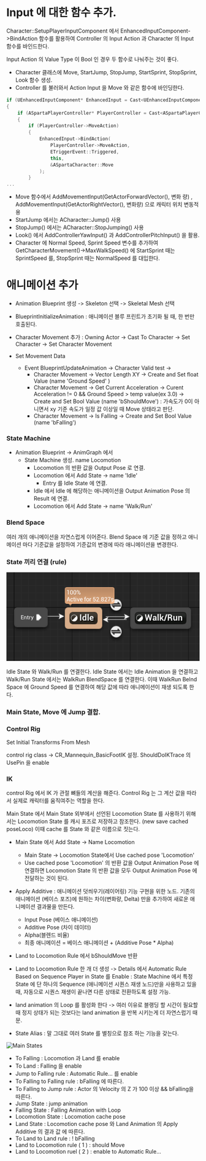 # Input 에 대한 함수 추가.

Character::SetupPlayerInputComponent 에서 EnhancedInputComponent->BindAction 함수를 활용하여 Controller 의 Input Action 과 Character 의 Input 함수를 바인드한다.

Input Action 의 Value Type 이 Bool 인 경우 두 함수로 나눠주는 것이 좋다.
- Character 클래스에 Move, StartJump, StopJump, StartSprint, StopSprint, Look 함수 생성.
- Controller 를 불러와서 Action Input 을 Move 와 같은 함수에 바인딩한다.


```c++
if (UEnhancedInputComponent* EnhancedInput = Cast<UEnhancedInputComponent>(PlayerInputComponent))
{
	if (ASpartaPlayerController* PlayerController = Cast<ASpartaPlayerController>(GetController()))
	{
		if (PlayerController->MoveAction)
		{
			EnhancedInput->BindAction(
				PlayerController->MoveAction,
				ETriggerEvent::Triggered,
				this,
				&ASpartaCharacter::Move
			);
		}
...
```

- Move 함수에서 AddMovementInput(GetActorForwardVector(), 변화 량) , AddMovementInput(GetActorRightVector(), 변화량) 으로 캐릭터 위치 변동적용
- StartJump 에서는 ACharacter::Jump() 사용
- StopJump() 에서는 ACharacter::StopJumping() 사용
- Look() 에서 AddControllerYawInput() 과 AddControllerPitchInput() 을 활용.
- Character 에 Normal Speed, Sprint Speed 변수를 추가하여 GetCharacterMovement()->MaxWalkSpeed() 에 StartSprint 때는 SprintSpeed 를, StopSprint 때는 NormalSpeed 를 대입한다.

# 애니메이션 추가

- Animation Blueprint 생성 -> Skeleton 선택 -> Skeletal Mesh 선택

- BlueprintInitializeAnimation : 애니메이션 블루 프린트가 초기화 될 때, 한 번만 호출된다.

- Character Movement 추가 : Owning Actor -> Cast To Character -> Set Character -> Set Character Movement

- Set Movement Data
	- Event BlueprintUpdateAnimation -> Character Valid test ->
		- Character Movement -> Vector Length XY -> Create and Set float Value (name 'Ground Speed' )
		- Character Movement -> Get Current Acceleration -> Curent Acceleration != 0 && Ground Speed > temp value(ex 3.0) -> Create and Set Bool Value (name 'bShouldMove') : 가속도가 0이 아니면서 xy 기준 속도가 일정 값 이상일 때 Move 상태라고 판단.
		- Character Movement -> Is Falling -> Create and Set Bool Value (name 'bFalling')

### State Machine

- Animation Blueprint -> AnimGraph 에서
	- State Machine 생성. name Locomotion
		- Locomotion 의 반환 값을 Output Pose 로 연결.
		- Locomotion 에서 Add State -> name 'Idle'
			- Entry 를 Idle State 에 연결.
		- Idle 에서 Idle 에 해당하는 애니메이션을 Output Animation Pose 의 Result 에 연결.
		- Locomotion 에서 Add State -> name 'Walk/Run'

### Blend Space

여러 개의 애니메이션을 자연스럽게 이어준다. Blend Space 에 기준 값을 정하고 애니메이션 마다 기준값을 설정하여 기준값의 변경에 따라 애니메이션을 변경한다.

### State 끼리 연결 (rule)

![Idle 과 Walk/Run 변환](/Image/Unreal/Idle-WalkRun_Trans_State.png)

Idle State 와 Walk/Run 를 연결한다. Idle State 에서는  Idle Animation 을 연결하고 Walk/Run State 에서는 WalkRun BlendSpace 를 연결한다. 이때 WalkRun Belnd Space 에 Ground Speed 를 연결하여 해당 값에 따라 애니메이션이 재생 되도록 한다.

### Main State, Move 에 Jump 결합.

### Control Rig

Set Initial Transforms From Mesh

control rig class -> CR_Mannequin_BasicFootIK 설정.
ShouldDoIKTrace  의 UsePin 을 enable
### IK

control Rig 에서 IK 가 관절 뼈들의 계산을 해준다.  Control Rig 는 그 계산 값을 따라서 실제로 캐릭터를 움직여주는 역할을 한다. 

Main State 에서 Main State 외부에서 선언된 Locomotion State 를 사용하기 위해서는 Locomotion State 를 캐시 포즈로 저장하고 참조한다. (new save cached poseLoco) 이때 cache 를 State 와 같은 이름으로 짓는다.

- Main State 에서 Add State -> Name Locomotion
	- Main State -> Locomotion State에서  Use cached pose 'Locomotion'
	- Use cached pose 'Locomotion' 의 반환 값을  Output Animation Pose 에 연결하면 Locomotion State 의 반환 값을 모두 Output Animation Pose 에 전달하는 것이 된다.


- Apply Additive : 애니메이션 덧씌우기(레이어링) 기능 구현을 위한 노드. 기존의 애니메이션 (베이스 포즈)에 원하는 차이(변화량, Delta) 만을 추가하여 새로운 애니메이션 결과물을 만든다.
	- Input Pose (베이스 애니메이션)
	- Additive Pose (차이 데이터)
	- Alpha(블렌드 비율)
	- 최종 애니메이션 = 베이스 애니메이션 + (Additive Pose * Alpha)


- Land to Locomotion Rule 에서 bShouldMove 반환
- Land to Locomotion Rule 한 개 더 생성 -> Details 에서 Automatic Rule Based on Sequence Player in State 를 Enable : State Machine 에서 특정 State 에 단 하나의 Sequence (애니메이션 시퀀스 재생 노드)만을 사용하고 있을 때, 자동으로 시퀀스 재생이 끝나면 다른 상태로 전환하도록 설정 가능.

- land animation 의 Loop 를 활성화 한다 -> 여러 이유로 블랭딩 할 시간이 필요할 때 정지 상태가 되는 것보다는 land animation 을 반복 시키는게 더 자연스럽기 때문.

- State Alias : 말 그대로 여러 State 를 별칭으로 참조 하는 기능을 갖는다. 

![Main States](Main_States_In_Basic_Move.png)

- To Falling : Locomotion 과 Land 를 enable
- To Land : Falling 을 enable
- Jump to Falling rule : Automatic Rule... 를 enable
- To Falling to Falling rule : bFalling 에 따른다.
- To Falling to Jump rule : Actor 의 Velocity 의 Z 가 100 이상 && bFalling을 따른다.
- Jump State : jump animation
- Falling State : Falling Animation with Loop
- Locomotion State : Locomotion cache pose
- Land State : Locomotion cache pose 와 Land Animation 의 Apply Additive 의 결과 값 에 따른다.
- To Land to Land rule : ! bFalling
- Land to Locomotion rule ( 1 ) : should Move
- Land to Locomotion ruel ( 2 ) : enable to Automatic Rule...
